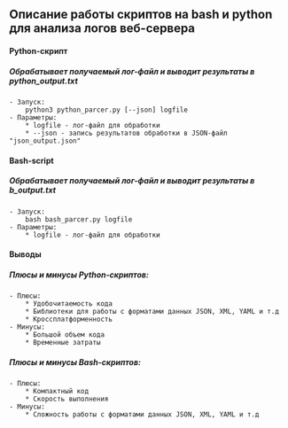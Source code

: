## Описание работы скриптов на bash и python для анализа логов веб-сервера

#### Python-скрипт
##### Обрабатывает получаемый лог-файл и выводит результаты в python_output.txt
    - Запуск:
        python3 python_parcer.py [--json] logfile
    - Параметры:
        * logfile - лог-файл для обработки
        * --json - запись результатов обработки в JSON-файл "json_output.json"

#### Bash-script
##### Обрабатывает получаемый лог-файл и выводит результаты в b_output.txt
    - Запуск:
        bash bash_parcer.py logfile
    - Параметры:
        * logfile - лог-файл для обработки
#### Выводы
##### Плюсы и минусы Python-скриптов:
    - Плюсы:
        * Удобочитаемость кода
        * Библиотеки для работы с форматами данных JSON, XML, YAML и т.д
        * Кроссплатформенность
    - Минусы:
        * Большой объем кода
        * Временные затраты
##### Плюсы и минусы Bash-скриптов:
    - Плюсы:
        * Компактный код
        * Скорость выполнения
    - Минусы:
        * Сложность работы с форматами данных JSON, XML, YAML и т.д
